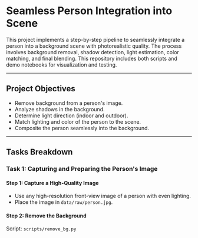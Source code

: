 # Seamless Person Integration into Scene

This project implements a step-by-step pipeline to seamlessly integrate a person into a background scene with photorealistic quality. The process involves background removal, shadow detection, light estimation, color matching, and final blending. This repository includes both scripts and demo notebooks for visualization and testing.

---

## Project Objectives

- Remove background from a person's image.
- Analyze shadows in the background.
- Determine light direction (indoor and outdoor).
- Match lighting and color of the person to the scene.
- Composite the person seamlessly into the background.

---

## Tasks Breakdown

### Task 1: Capturing and Preparing the Person's Image

#### Step 1: Capture a High-Quality Image
- Use any high-resolution front-view image of a person with even lighting.
- Place the image in `data/raw/person.jpg`.

#### Step 2: Remove the Background

Script: `scripts/remove_bg.py`